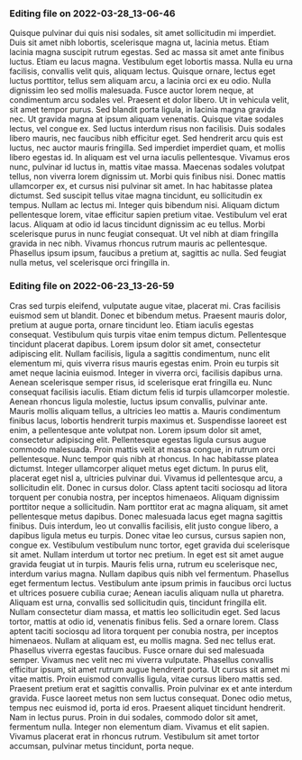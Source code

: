 

### Editing file on 2022-03-28_13-06-46

Quisque pulvinar dui quis nisi sodales, sit amet sollicitudin mi imperdiet. Duis sit amet nibh lobortis, scelerisque magna ut, lacinia metus. Etiam lacinia magna suscipit rutrum egestas. Sed ac massa sit amet ante finibus luctus. Etiam eu lacus magna. Vestibulum eget lobortis massa. Nulla eu urna facilisis, convallis velit quis, aliquam lectus. Quisque ornare, lectus eget luctus porttitor, tellus sem aliquam arcu, a lacinia orci ex eu odio. Nulla dignissim leo sed mollis malesuada. Fusce auctor lorem neque, at condimentum arcu sodales vel. Praesent et dolor libero. Ut in vehicula velit, sit amet tempor purus. Sed blandit porta ligula, in lacinia magna gravida nec.
Ut gravida magna at ipsum aliquam venenatis. Quisque vitae sodales lectus, vel congue ex. Sed luctus interdum risus non facilisis. Duis sodales libero mauris, nec faucibus nibh efficitur eget. Sed hendrerit arcu quis est luctus, nec auctor mauris fringilla. Sed imperdiet imperdiet quam, et mollis libero egestas id. In aliquam est vel urna iaculis pellentesque. Vivamus eros nunc, pulvinar id luctus in, mattis vitae massa. Maecenas sodales volutpat tellus, non viverra lorem dignissim ut. Morbi quis finibus nisi. Donec mattis ullamcorper ex, et cursus nisi pulvinar sit amet. In hac habitasse platea dictumst. Sed suscipit tellus vitae magna tincidunt, eu sollicitudin ex tempus. Nullam ac lectus mi. Integer quis bibendum nisi.
Aliquam dictum pellentesque lorem, vitae efficitur sapien pretium vitae. Vestibulum vel erat lacus. Aliquam at odio id lacus tincidunt dignissim ac eu tellus. Morbi scelerisque purus in nunc feugiat consequat. Ut vel nibh at diam fringilla gravida in nec nibh. Vivamus rhoncus rutrum mauris ac pellentesque. Phasellus ipsum ipsum, faucibus a pretium at, sagittis ac nulla. Sed feugiat nulla metus, vel scelerisque orci fringilla in.




### Editing file on 2022-06-23_13-26-59

Cras sed turpis eleifend, vulputate augue vitae, placerat mi. Cras facilisis euismod sem ut blandit. Donec et bibendum metus. Praesent mauris dolor, pretium at augue porta, ornare tincidunt leo. Etiam iaculis egestas consequat. Vestibulum quis turpis vitae enim tempus dictum. Pellentesque tincidunt placerat dapibus. Lorem ipsum dolor sit amet, consectetur adipiscing elit. Nullam facilisis, ligula a sagittis condimentum, nunc elit elementum mi, quis viverra risus mauris egestas enim. Proin eu turpis sit amet neque lacinia euismod. Integer in viverra orci, facilisis dapibus urna. Aenean scelerisque semper risus, id scelerisque erat fringilla eu. Nunc consequat facilisis iaculis. Etiam dictum felis id turpis ullamcorper molestie. Aenean rhoncus ligula molestie, luctus ipsum convallis, pulvinar ante. Mauris mollis aliquam tellus, a ultricies leo mattis a.
Mauris condimentum finibus lacus, lobortis hendrerit turpis maximus et. Suspendisse laoreet est enim, a pellentesque ante volutpat non. Lorem ipsum dolor sit amet, consectetur adipiscing elit. Pellentesque egestas ligula cursus augue commodo malesuada. Proin mattis velit at massa congue, in rutrum orci pellentesque. Nunc tempor quis nibh at rhoncus. In hac habitasse platea dictumst. Integer ullamcorper aliquet metus eget dictum. In purus elit, placerat eget nisl a, ultricies pulvinar dui. Vivamus id pellentesque arcu, a sollicitudin elit. Donec in cursus dolor. Class aptent taciti sociosqu ad litora torquent per conubia nostra, per inceptos himenaeos. Aliquam dignissim porttitor neque a sollicitudin.
Nam porttitor erat ac magna aliquam, sit amet pellentesque metus dapibus. Donec malesuada lacus eget magna sagittis finibus. Duis interdum, leo ut convallis facilisis, elit justo congue libero, a dapibus ligula metus eu turpis. Donec vitae leo cursus, cursus sapien non, congue ex. Vestibulum vestibulum nunc tortor, eget gravida dui scelerisque sit amet. Nullam interdum ut tortor nec pretium. In eget est sit amet augue gravida feugiat ut in turpis. Mauris felis urna, rutrum eu scelerisque nec, interdum varius magna. Nullam dapibus quis nibh vel fermentum. Phasellus eget fermentum lectus. Vestibulum ante ipsum primis in faucibus orci luctus et ultrices posuere cubilia curae; Aenean iaculis aliquam nulla ut pharetra. Aliquam est urna, convallis sed sollicitudin quis, tincidunt fringilla elit. Nullam consectetur diam massa, et mattis leo sollicitudin eget. Sed lacus tortor, mattis at odio id, venenatis finibus felis. Sed a ornare lorem.
Class aptent taciti sociosqu ad litora torquent per conubia nostra, per inceptos himenaeos. Nullam at aliquam est, eu mollis magna. Sed nec tellus erat. Phasellus viverra egestas faucibus. Fusce ornare dui sed malesuada semper. Vivamus nec velit nec mi viverra vulputate. Phasellus convallis efficitur ipsum, sit amet rutrum augue hendrerit porta. Ut cursus sit amet mi vitae mattis. Proin euismod convallis ligula, vitae cursus libero mattis sed. Praesent pretium erat et sagittis convallis. Proin pulvinar ex et ante interdum gravida.
Fusce laoreet metus non sem luctus consequat. Donec odio metus, tempus nec euismod id, porta id eros. Praesent aliquet tincidunt hendrerit. Nam in lectus purus. Proin in dui sodales, commodo dolor sit amet, fermentum nulla. Integer non elementum diam. Vivamus et elit sapien. Vivamus placerat erat in rhoncus rutrum. Vestibulum sit amet tortor accumsan, pulvinar metus tincidunt, porta neque.


